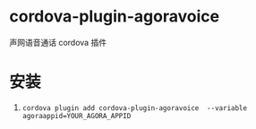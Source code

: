 # cordova-plugin-agoravoice
声网语音通话 cordova 插件

# 安装

1. ```cordova plugin add cordova-plugin-agoravoice  --variable agoraappid=YOUR_AGORA_APPID```
